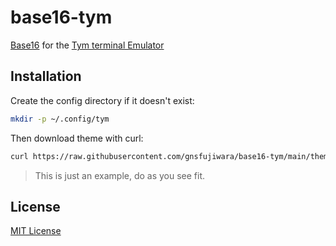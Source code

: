 # base16-tym

[Base16](https://github.com/chriskempson/base16) for the [Tym terminal Emulator](https://github.com/endaaman/tym)

## Installation

Create the config directory if it doesn't exist:

``` bash
mkdir -p ~/.config/tym
```

Then download theme with curl:

``` bash
curl https://raw.githubusercontent.com/gnsfujiwara/base16-tym/main/themes/<theme-name>.lua > ~/.config/tym/theme.lua
```

> This is just an example, do as you see fit.

## License

[MIT License](./LICENSE)
